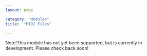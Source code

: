 ```yaml
---
layout: page

category: "Modules"
title:  "MIDI Files"

---
```


<p><span class='label label-warning'>Note!</span>This module has not yet been supported, but is currently in development. Please check back soon!</p>
